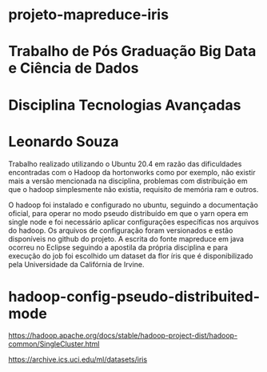 # projeto-mapreduce-iris
# Trabalho de Pós Graduação Big Data e Ciência de Dados 
# Disciplina Tecnologias Avançadas
# Leonardo Souza

Trabalho realizado utilizando o Ubuntu 20.4 em razão das dificuldades encontradas com o Hadoop da hortonworks como por exemplo, não existir mais a versão mencionada na disciplina, problemas com distribuição em que o hadoop simplesmente não existia, requisito de memória ram e outros.

O hadoop foi instalado e configurado no ubuntu, seguindo a documentação oficial, para operar no modo pseudo distribuído em que o yarn opera em single node e foi necessário aplicar configurações específicas nos arquivos do hadoop. Os arquivos de configuração foram versionados e estão disponíveis no github do projeto.
A escrita do fonte mapreduce em java ocorreu no Eclipse seguindo a apostila da própria disciplina e para execução do job foi escolhido um dataset da flor íris que é disponibilizado pela Universidade da Califórnia de Irvine. 


# hadoop-config-pseudo-distribuited-mode
https://hadoop.apache.org/docs/stable/hadoop-project-dist/hadoop-common/SingleCluster.html



https://archive.ics.uci.edu/ml/datasets/iris
